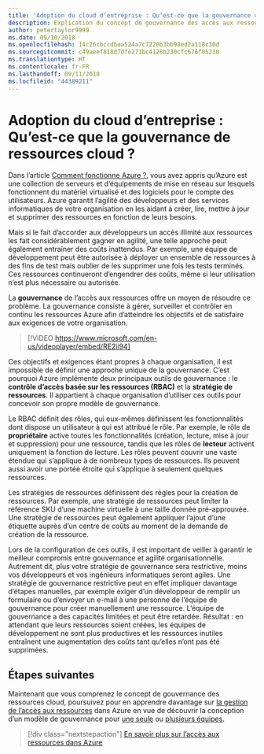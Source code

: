 ```yaml
---
title: 'Adoption du cloud d’entreprise : Qu’est-ce que la gouvernance de ressources cloud ?'
description: Explication du concept de gouvernance des accès aux ressources sur Azure
author: petertaylor9999
ms.date: 09/10/2018
ms.openlocfilehash: 14c26cbccdbea524a7c7220b3bb98ed2a118c30d
ms.sourcegitcommit: c49aeef818d7dfe271bc4128b230cfc676f05230
ms.translationtype: HT
ms.contentlocale: fr-FR
ms.lasthandoff: 09/11/2018
ms.locfileid: "44389211"
---
```

# <a name="enterprise-cloud-adoption-what-is-cloud-resource-governance"></a>Adoption du cloud d’entreprise : Qu’est-ce que la gouvernance de ressources cloud ?

Dans l’article [Comment fonctionne Azure ?](what-is-azure.md), vous avez appris qu’Azure est une collection de serveurs et d’équipements de mise en réseau sur lesquels fonctionnent du matériel virtualisé et des logiciels pour le compte des utilisateurs. Azure garantit l’agilité des développeurs et des services informatiques de votre organisation en les aidant à créer, lire, mettre à jour et supprimer des ressources en fonction de leurs besoins.

Mais si le fait d’accorder aux développeurs un accès illimité aux ressources les fait considérablement gagner en agilité, une telle approche peut également entraîner des coûts inattendus. Par exemple, une équipe de développement peut être autorisée à déployer un ensemble de ressources à des fins de test mais oublier de les supprimer une fois les tests terminés. Ces ressources continueront d’engendrer des coûts, même si leur utilisation n’est plus nécessaire ou autorisée. 

La **gouvernance** de l’accès aux ressources offre un moyen de résoudre ce problème. La gouvernance consiste à gérer, surveiller et contrôler en continu les ressources Azure afin d’atteindre les objectifs et de satisfaire aux exigences de votre organisation. 

> [!VIDEO https://www.microsoft.com/en-us/videoplayer/embed/RE2ii94] 

Ces objectifs et exigences étant propres à chaque organisation, il est impossible de définir une approche unique de la gouvernance. C’est pourquoi Azure implémente deux principaux outils de gouvernance : le **contrôle d’accès basée sur les ressources (RBAC)** et la **stratégie de ressources**. Il appartient à chaque organisation d’utiliser ces outils pour concevoir son propre modèle de gouvernance.

Le RBAC définit des rôles, qui eux-mêmes définissent les fonctionnalités dont dispose un utilisateur à qui est attribué le rôle. Par exemple, le rôle de **propriétaire** active toutes les fonctionnalités (création, lecture, mise à jour et suppression) pour une ressource, tandis que les rôles de **lecteur** activent uniquement la fonction de lecture. Les rôles peuvent couvrir une vaste étendue qui s’applique à de nombreux types de ressources. Ils peuvent aussi avoir une portée étroite qui s’applique à seulement quelques ressources. 

Les stratégies de ressources définissent des règles pour la création de ressources. Par exemple, une stratégie de ressources peut limiter la référence SKU d’une machine virtuelle à une taille donnée pré-approuvée. Une stratégie de ressources peut également appliquer l’ajout d’une étiquette auprès d’un centre de coûts au moment de la demande de création de la ressource. 

Lors de la configuration de ces outils, il est important de veiller à garantir le meilleur compromis entre gouvernance et agilité organisationnelle. Autrement dit, plus votre stratégie de gouvernance sera restrictive, moins vos développeurs et vos ingénieurs informatiques seront agiles. Une stratégie de gouvernance restrictive peut en effet impliquer davantage d’étapes manuelles, par exemple exiger d’un développeur de remplir un formulaire ou d’envoyer un e-mail à une personne de l’équipe de gouvernance pour créer manuellement une ressource. L’équipe de gouvernance a des capacités limitées et peut être retardée. Résultat : en attendant que leurs ressources soient créées, les équipes de développement ne sont plus productives et les ressources inutiles entraînent une augmentation des coûts tant qu’elles n’ont pas été supprimées.

## <a name="next-steps"></a>Étapes suivantes

Maintenant que vous comprenez le concept de gouvernance des ressources cloud, poursuivez pour en apprendre davantage sur [la gestion de l’accès aux ressources](azure-resource-access.md) dans Azure en vue de découvrir la conception d’un modèle de gouvernance pour [une seule](../governance/governance-single-team.md) ou [plusieurs équipes](../governance/governance-multiple-teams.md).

> [!div class="nextstepaction"]
> [En savoir plus sur l’accès aux ressources dans Azure](azure-resource-access.md)